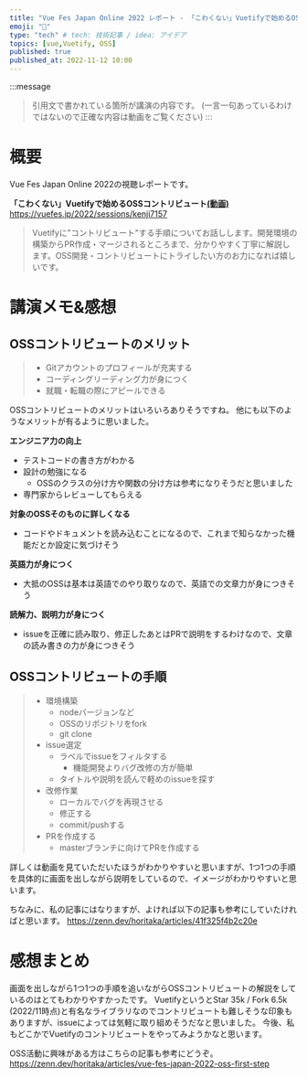```yaml
---
title: "Vue Fes Japan Online 2022 レポート - 「こわくない」Vuetifyで始めるOSSコントリビュート"
emoji: "📑"
type: "tech" # tech: 技術記事 / idea: アイデア
topics: [vue,Vuetify, OSS]
published: true
published_at: 2022-11-12 10:00
---
```


:::message
> 引用文で書かれている箇所が講演の内容です。
> (一言一句あっているわけではないので正確な内容は動画をご覧ください)
:::


# 概要
Vue Fes Japan Online 2022の視聴レポートです。

**「こわくない」Vuetifyで始めるOSSコントリビュート[(動画)](https://www.youtube.com/watch?v=eOJZ_3W4kaQ&t=15928s)**
https://vuefes.jp/2022/sessions/kenji7157

> Vuetifyに"コントリビュート"する手順についてお話しします。開発環境の構築からPR作成・マージされるところまで、分かりやすく丁寧に解説します。OSS開発・コントリビュートにトライしたい方のお力になれば嬉しいです。

# 講演メモ&感想

## OSSコントリビュートのメリット
> - Gitアカウントのプロフィールが充実する
> - コーディングリーディング力が身につく
> - 就職・転職の際にアピールできる

OSSコントリビュートのメリットはいろいろありそうですね。
他にも以下のようなメリットが有るように思いました。

**エンジニア力の向上**
- テストコードの書き方がわかる
- 設計の勉強になる
  - OSSのクラスの分け方や関数の分け方は参考になりそうだと思いました
- 専門家からレビューしてもらえる

**対象のOSSそのものに詳しくなる**
- コードやドキュメントを読み込むことになるので、これまで知らなかった機能だとか設定に気づけそう

**英語力が身につく**
- 大抵のOSSは基本は英語でのやり取りなので、英語での文章力が身につきそう

**読解力、説明力が身につく**
- issueを正確に読み取り、修正したあとはPRで説明をするわけなので、文章の読み書きの力が身につきそう


## OSSコントリビュートの手順
> - 環境構築
>   - nodeバージョンなど
>   - OSSのリポジトリをfork
>   - git clone
> - issue選定
>   - ラベルでissueをフィルタする
>     - 機能開発よりバグ改修の方が簡単
>   - タイトルや説明を読んで軽めのissueを探す
> - 改修作業
>   - ローカルでバグを再現させる
>   - 修正する
>   - commit/pushする
> - PRを作成する
>   - masterブランチに向けてPRを作成する

詳しくは動画を見ていただいたほうがわかりやすいと思いますが、1つ1つの手順を具体的に画面を出しながら説明をしているので、イメージがわかりやすいと思います。

ちなみに、私の記事にはなりますが、よければ以下の記事も参考にしていたければと思います。
https://zenn.dev/horitaka/articles/41f325f4b2c20e


# 感想まとめ
画面を出しながら1つ1つの手順を追いながらOSSコントリビュートの解説をしているのはとてもわかりやすかったです。
VuetifyというとStar 35k / Fork 6.5k (2022/11時点)と有名なライブラリなのでコントリビュートも難しそうな印象もありますが、issueによっては気軽に取り組めそうだなと思いました。
今後、私もどこかでVuetifyのコントリビュートをやってみようかなと思います。

OSS活動に興味がある方はこちらの記事も参考にどうぞ。
https://zenn.dev/horitaka/articles/vue-fes-japan-2022-oss-first-step